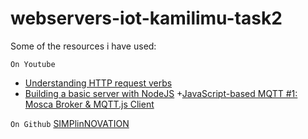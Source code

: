 # webservers-iot-kamilimu-task2

Some of the resources i have used:

`On Youtube`
+ [Understanding HTTP request verbs](https://www.youtube.com/watch?v=Pm28JXFAu4Y)
+ [Building a basic server with NodeJS](https://www.youtube.com/watch?v=Pm28JXFAu4Y)
+[JavaScript-based MQTT #1: Mosca Broker & MQTT.js Client](https://youtu.be/HRrqF8ISQJs)

`On Github`
[SIMPlinNOVATION](https://github.com/LintangWisesa/Mosca_MQTTjs_MySQL_MongoDB)